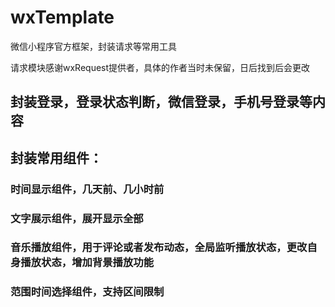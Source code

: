 # wxTemplate
微信小程序官方框架，封装请求等常用工具

请求模块感谢wxRequest提供者，具体的作者当时未保留，日后找到后会更改

## 封装登录，登录状态判断，微信登录，手机号登录等内容

## 封装常用组件：
### 时间显示组件，几天前、几小时前
### 文字展示组件，展开显示全部
### 音乐播放组件，用于评论或者发布动态，全局监听播放状态，更改自身播放状态，增加背景播放功能
### 范围时间选择组件，支持区间限制
